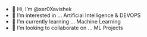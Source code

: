 - 👋 Hi, I’m @xer0Xavishek
- 👀 I’m interested in ... Artificial Intelligence & DEVOPS
- 🌱 I’m currently learning ... Machine Learning
- 💞️ I’m looking to collaborate on ... ML Projects

<!---
xer0Xavishek/xer0Xavishek is a ✨ special ✨ repository because its `README.md` (this file) appears on your GitHub profile.
You can click the Preview link to take a look at your changes.
--->
